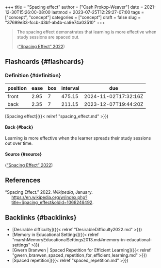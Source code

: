 +++
title = "Spacing effect"
author = ["Cash Prokop-Weaver"]
date = 2021-12-30T15:26:00-08:00
lastmod = 2023-07-25T12:29:27-07:00
tags = ["concept", "concept"]
categories = ["concept"]
draft = false
slug = "37699e33-fccb-43bf-ab4b-ca9e74a03510"
+++

> The spacing effect demonstrates that learning is more effective when study sessions are spaced out.
>
> (<a href="#citeproc_bib_item_1">“Spacing Effect” 2022</a>)


## Flashcards {#flashcards}


### Definition {#definition}

| position | ease | box | interval | due                  |
|----------|------|-----|----------|----------------------|
| front    | 2.95 | 7   | 475.15   | 2024-11-02T17:32:16Z |
| back     | 2.35 | 7   | 211.15   | 2023-12-07T19:44:20Z |

[Spacing effect]({{< relref "spacing_effect.md" >}})


#### Back {#back}

Learning is more effective when the learner spreads their study sessions out over time.


#### Source {#source}

(<a href="#citeproc_bib_item_1">“Spacing Effect” 2022</a>)

## References

<style>.csl-entry{text-indent: -1.5em; margin-left: 1.5em;}</style><div class="csl-bib-body">
  <div class="csl-entry"><a id="citeproc_bib_item_1"></a>“Spacing Effect.” 2022. <i>Wikipedia</i>, January. <a href="https://en.wikipedia.org/w/index.php?title=Spacing_effect&oldid=1068246492">https://en.wikipedia.org/w/index.php?title=Spacing_effect&#38;oldid=1068246492</a>.</div>
</div>


## Backlinks {#backlinks}

-   [Desirable difficulty]({{< relref "DesirableDifficulty2022.md" >}})
-   [Memory in Educational Settings]({{< relref "marshMemoryEducationalSettings2013.md#memory-in-educational-settings" >}})
-   [Gwern Branwen | Spaced Repetition for Efficient Learning]({{< relref "gwern_branwen_spaced_repetition_for_efficient_learning.md" >}})
-   [Spaced repetition]({{< relref "spaced_repetition.md" >}})
